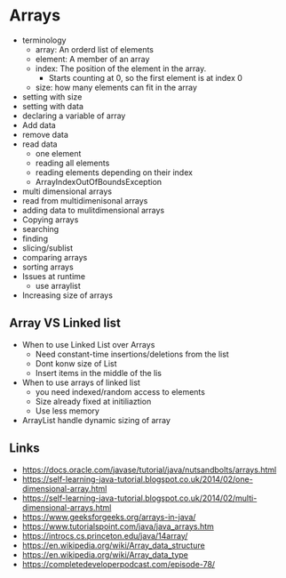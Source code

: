 # Arrays
  - terminology
    - array: An orderd list of elements
    - element: A member of an array
    - index: The position of the element in the array.
      - Starts counting at 0, so the first element is at index 0
    - size: how many elements can fit in the array
  - setting with size
  - setting with data
  - declaring a variable of array
  - Add data
  - remove data
  - read data
    - one element
    - reading all elements
    - reading elements depending on their index
    - ArrayIndexOutOfBoundsException
  - multi dimensional arrays
  - read from multidimenisonal arrays
  - adding data to mulitdimensional arrays
  - Copying arrays
  - searching
  - finding
  - slicing/sublist
  - comparing arrays
  - sorting arrays
  - Issues at runtime
    - use arraylist
  - Increasing size of arrays


## Array VS Linked list

- When to use Linked List over Arrays
  -  Need constant-time insertions/deletions from the list
  - Dont konw size of List
  - Insert items in the middle of the lis
- When to use arrays of linked list
  - you need indexed/random access to elements
  - Size already fixed at initiliaztion
  - Use less memory
- ArrayList handle dynamic sizing of array



## Links

- https://docs.oracle.com/javase/tutorial/java/nutsandbolts/arrays.html
- https://self-learning-java-tutorial.blogspot.co.uk/2014/02/one-dimensional-array.html
- https://self-learning-java-tutorial.blogspot.co.uk/2014/02/multi-dimensional-arrays.html
- https://www.geeksforgeeks.org/arrays-in-java/
- https://www.tutorialspoint.com/java/java_arrays.htm
- https://introcs.cs.princeton.edu/java/14array/
- https://en.wikipedia.org/wiki/Array_data_structure
- https://en.wikipedia.org/wiki/Array_data_type
- https://completedeveloperpodcast.com/episode-78/

